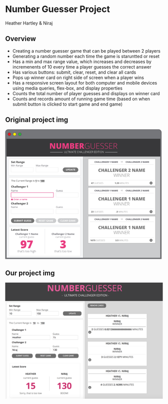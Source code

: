 # Number Guesser Project
Heather Hartley & Niraj

## Overview
- Creating a number guesser game that can be played between 2 players
- Generating a random number each time the game is staruntted or reset
- Has a min and max range value, which increases and decreases by incremenents of 10 every time a player guesses the correct answer
- Has various buttons: submit, clear, reset, and clear all cards
- Pops up winner card on right side of screen when a player wins
- Has a responsive screen layout for both computer and mobile devices using media queries, flex-box, and display properties
- Counts the total number of player guesses and displays on winner card
- Counts and records amount of running game time (based on when submit button is clicked to start game and end game)

## Original project img
![Screenshot](number_guesser_static_comp_original.png)

## Our project img
![Screenshot](number_guesser_static_comp.png)
